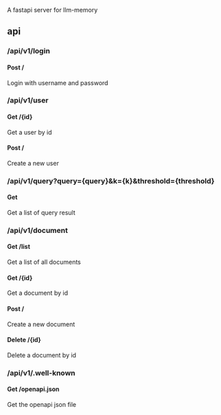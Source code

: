 A fastapi server for llm-memory

## api
### /api/v1/login
#### Post /
Login with username and password

### /api/v1/user
#### Get /{id}
Get a user by id

#### Post /
Create a new user

### /api/v1/query?query={query}&k={k}&threshold={threshold}
#### Get
Get a list of query result

### /api/v1/document
#### Get /list
Get a list of all documents

#### Get /{id}
Get a document by id

#### Post /
Create a new document

#### Delete /{id}
Delete a document by id

### /api/v1/.well-known
#### Get /openapi.json
Get the openapi json file
